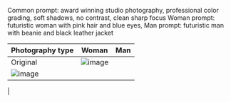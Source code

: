 Common prompt: award winning studio photography, professional color grading, soft shadows, no contrast, clean sharp focus
Woman prompt: futuristic woman with pink hair and blue eyes, 
Man prompt: futuristic man with beanie and black leather jacket

| Photography type | Woman | Man |
| --- | --- | --- |
| Original | ![image](https://user-images.githubusercontent.com/1231687/222822961-86dad3d1-e651-43bf-8890-3313e609989f.png)
 | ![image](https://user-images.githubusercontent.com/1231687/222822916-757cea71-2d6b-48f2-9c2a-6b59bfee4c6a.png)
 | 
